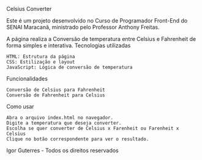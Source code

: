 Celsius Converter

Este é um projeto desenvolvido no Curso de Programador Front-End do SENAI Maracanã, ministrado pelo Professor Anthony Freitas.

A página realiza a Conversão de temperatura entre Celsius e Fahrenheit de forma simples e interativa.
Tecnologias utilizadas

    HTML: Estrutura da página
    CSS: Estilização e layout
    JavaScript: Lógica de conversão de temperatura

Funcionalidades

    Conversão de Celsius para Fahrenheit
    Conversão de Fahrenheit para Celsius

Como usar

    Abra o arquivo index.html no navegador.
    Digite a temperatura que deseja converter.
    Escolha se quer converter de Celsius x Farenheit ou Farenheit x Celsius
    Clique no botão correspondente para ver o resultado.

Igor Guterres - Todos os direitos reservados
